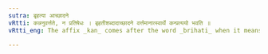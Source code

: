 ```yaml
---
sutra: बृहत्या आच्छादने
vRtti: कन्ननुवर्त्तते, न प्रतिषेधः । बृहतीशब्दादाच्छादने वर्त्तमानात्स्वार्थे कन्प्रत्ययो भवति ॥
vRtti_eng: The affix _kan_ comes after the word _brihati_ when it means 'an article of dress'.

---
```

